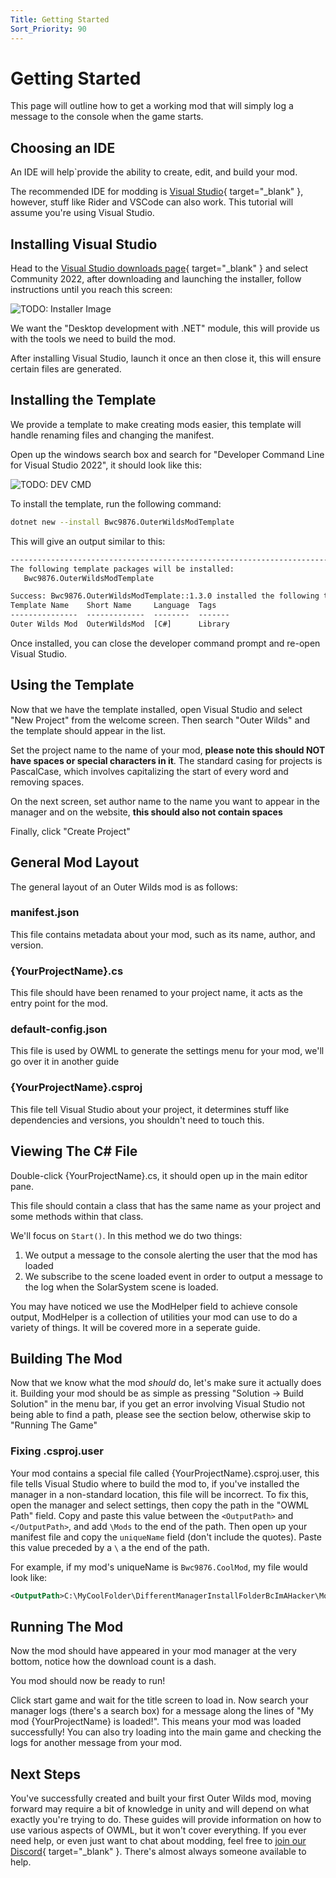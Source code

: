 ```yaml
---
Title: Getting Started
Sort_Priority: 90
---
```


# Getting Started

This page will outline how to get a working mod that will simply log a message to the console when the game starts.

## Choosing an IDE

An IDE will help`provide the ability to create, edit, and build your mod.

The recommended IDE for modding is [Visual Studio](https://visualstudio.microsoft.com/){ target="_blank" }, however, stuff like Rider and VSCode can also work. This tutorial will assume you're using Visual Studio.

## Installing Visual Studio

Head to the [Visual Studio downloads page](https://visualstudio.microsoft.com/thank-you-downloading-visual-studio/?sku=Community&channel=Release&version=VS2022&source=VSLandingPage&cid=2030&passive=false){ target="_blank" } and select Community 2022, after downloading and launching the installer, follow instructions until you reach this screen:

![TODO: Installer Image]()

We want the "Desktop development with .NET" module, this will provide us with the tools we need to build the mod.

After installing Visual Studio, launch it once an then close it, this will ensure certain files are generated.

## Installing the Template

We provide a template to make creating mods easier, this template will handle renaming files and changing the manifest.

Open up the windows search box and search for "Developer Command Line for Visual Studio 2022", it should look like this:

![TODO: DEV CMD]()

To install the template, run the following command:

```sh
dotnet new --install Bwc9876.OuterWildsModTemplate
```

This will give an output similar to this:

```txt
--------------------------------------------------------------------------------------
The following template packages will be installed:
   Bwc9876.OuterWildsModTemplate

Success: Bwc9876.OuterWildsModTemplate::1.3.0 installed the following templates:
Template Name    Short Name     Language  Tags
---------------  -------------  --------  -------
Outer Wilds Mod  OuterWildsMod  [C#]      Library
```

Once installed, you can close the developer command prompt and re-open Visual Studio.

## Using the Template

Now that we have the template installed, open Visual Studio and select "New Project" from the welcome screen. Then search "Outer Wilds" and the template should appear in the list.

Set the project name to the name of your mod, **please note this should NOT have spaces or special characters in it**.  The standard casing for projects is PascalCase, which involves capitalizing the start of every word and removing spaces.

On the next screen, set author name to the name you want to appear in the manager and on the website, **this should also not contain spaces**

Finally, click "Create Project"

## General Mod Layout

The general layout of an Outer Wilds mod is as follows:

### manifest.json

This file contains metadata about your mod, such as its name, author, and version.

### {YourProjectName}.cs

This file should have been renamed to your project name, it acts as the entry point for the mod.

### default-config.json

This file is used by OWML to generate the settings menu for your mod, we'll go over it in another guide

### {YourProjectName}.csproj

This file tell Visual Studio about your project, it determines stuff like dependencies and versions, you shouldn't need to touch this.

## Viewing The C# File

Double-click {YourProjectName}.cs, it should open up in the main editor pane.

This file should contain a class that has the same name as your project and some methods within that class.

We'll focus on `Start()`. In this method we do two things:

1. We output a message to the console alerting the user that the mod has loaded
2. We subscribe to the scene loaded event in order to output a message to the log when the SolarSystem scene is loaded.

You may have noticed we use the ModHelper field to achieve console output, ModHelper is a collection of utilities your mod can use to do a variety of things. It will be covered more in a seperate guide.

## Building The Mod

Now that we know what the mod *should* do, let's make sure it actually does it. Building your mod should be as simple as pressing "Solution -> Build Solution" in the menu bar, if you get an error involving Visual Studio not being able to find a path, please see the section below, otherwise skip to "Running The Game"

### Fixing .csproj.user

Your mod contains a special file called {YourProjectName}.csproj.user, this file tells Visual Studio where to build the mod to, if you've installed the manager in a non-standard location, this file will be incorrect. To fix this, open the manager and select settings, then copy the path in the "OWML Path" field. Copy and paste this value between the `<OutputPath>` and `</OutputPath>`, and add `\Mods` to the end of the path. Then open up your manifest file and copy the `uniqueName` field (don't include the quotes). Paste this value preceded by a `\` a the end of the path.

For example, if my mod's uniqueName is `Bwc9876.CoolMod`, my file would look like:

```xml
<OutputPath>C:\MyCoolFolder\DifferentManagerInstallFolderBcImAHacker\Mods\Bwc9876.CoolMod</OutputPath>
```

## Running The Mod

Now the mod should have appeared in your mod manager at the very bottom, notice how the download count is a dash.

You mod should now be ready to run!

Click start game and wait for the title screen to load in. Now search your manager logs (there's a search box) for a message along the lines of "My mod {YourProjectName} is loaded!".  This means your mod was loaded successfully! You can also try loading into the main game and checking the logs for another message from your mod.

## Next Steps

You've successfully created and built your first Outer Wilds mod, moving forward may require a bit of knowledge in unity and will depend on what exactly you're trying to do. These guides will provide information on how to use various aspects of OWML, but it won't cover everything.  If you ever need help, or even just want to chat about modding, feel free to [join our Discord](https://discord.gg/wusTQYbYTc){ target="_blank" }. There's almost always someone available to help.
